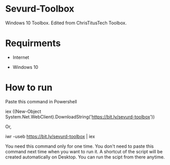 # Sevurd-Toolbox
Windows 10 Toolbox. Edited from ChrisTitusTech Toolbox.

# Requirments
 - Internet
 
 - Windows 10

# How to run
Paste this command in Powershell

iex ((New-Object System.Net.WebClient).DownloadString('https://bit.ly/sevurd-toolbox'))

Or,

iwr -useb https://bit.ly/sevurd-toolbox | iex

You need this command only for one time. You don't need to paste this command next time when you want to run it. A shortcut of the script will be created  automatically on Desktop. You can run the scipt from there anytime.
